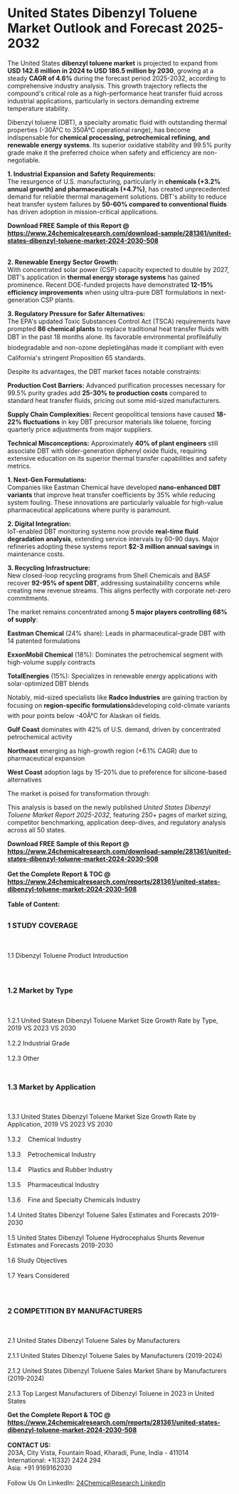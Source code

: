 <h1>United States Dibenzyl Toluene Market Outlook and Forecast 2025-2032</h1><p>The United States <strong>dibenzyl toluene market</strong> is projected to expand from <strong>USD 142.6 million in 2024 to USD 186.5 million by 2030</strong>, growing at a steady <strong>CAGR of 4.6%</strong> during the forecast period 2025-2032, according to comprehensive industry analysis. This growth trajectory reflects the compound's critical role as a high-performance heat transfer fluid across industrial applications, particularly in sectors demanding extreme temperature stability.</p><p>Dibenzyl toluene (DBT), a specialty aromatic fluid with outstanding thermal properties (-30Â°C to 350Â°C operational range), has become indispensable for <strong>chemical processing, petrochemical refining, and renewable energy systems</strong>. Its superior oxidative stability and 99.5% purity grade make it the preferred choice when safety and efficiency are non-negotiable.</p><p><strong>1. Industrial Expansion and Safety Requirements:</strong><br>
The resurgence of U.S. manufacturing, particularly in <strong>chemicals (+3.2% annual growth) and pharmaceuticals (+4.7%)</strong>, has created unprecedented demand for reliable thermal management solutions. DBT's ability to reduce heat transfer system failures by <strong>50-60% compared to conventional fluids</strong> has driven adoption in mission-critical applications.</p><div><b>Download FREE Sample of this Report @ 
            <a href="https://www.24chemicalresearch.com/download-sample/281361/united-states-dibenzyl-toluene-market-2024-2030-508">
            https://www.24chemicalresearch.com/download-sample/281361/united-states-dibenzyl-toluene-market-2024-2030-508</a></b></div><br><p><strong>2. Renewable Energy Sector Growth:</strong><br>
With concentrated solar power (CSP) capacity expected to double by 2027, DBT's application in <strong>thermal energy storage systems</strong> has gained prominence. Recent DOE-funded projects have demonstrated <strong>12-15% efficiency improvements</strong> when using ultra-pure DBT formulations in next-generation CSP plants.</p><p><strong>3. Regulatory Pressure for Safer Alternatives:</strong><br>
The EPA's updated Toxic Substances Control Act (TSCA) requirements have prompted <strong>86 chemical plants</strong> to replace traditional heat transfer fluids with DBT in the past 18 months alone. Its favorable environmental profileâfully biodegradable and non-ozone depletingâhas made it compliant with even California's stringent Proposition 65 standards.</p><p>Despite its advantages, the DBT market faces notable constraints:</p><p><strong>Production Cost Barriers:</strong> Advanced purification processes necessary for 99.5% purity grades add <strong>25-30% to production costs</strong> compared to standard heat transfer fluids, pricing out some mid-sized manufacturers.</p><p><strong>Supply Chain Complexities:</strong> Recent geopolitical tensions have caused <strong>18-22% fluctuations</strong> in key DBT precursor materials like toluene, forcing quarterly price adjustments from major suppliers.</p><p><strong>Technical Misconceptions:</strong> Approximately <strong>40% of plant engineers</strong> still associate DBT with older-generation diphenyl oxide fluids, requiring extensive education on its superior thermal transfer capabilities and safety metrics.</p><p><strong>1. Next-Gen Formulations:</strong><br>
Companies like Eastman Chemical have developed <strong>nano-enhanced DBT variants</strong> that improve heat transfer coefficients by 35% while reducing system fouling. These innovations are particularly valuable for high-value pharmaceutical applications where purity is paramount.</p><p><strong>2. Digital Integration:</strong><br>
IoT-enabled DBT monitoring systems now provide <strong>real-time fluid degradation analysis</strong>, extending service intervals by 60-90 days. Major refineries adopting these systems report <strong>$2-3 million annual savings</strong> in maintenance costs.</p><p><strong>3. Recycling Infrastructure:</strong><br>
New closed-loop recycling programs from Shell Chemicals and BASF recover <strong>92-95% of spent DBT</strong>, addressing sustainability concerns while creating new revenue streams. This aligns perfectly with corporate net-zero commitments.</p><p>The market remains concentrated among <strong>5 major players controlling 68% of supply</strong>:</p><p><strong>Eastman Chemical</strong> (24% share): Leads in pharmaceutical-grade DBT with 14 patented formulations</p><p><strong>ExxonMobil Chemical</strong> (18%): Dominates the petrochemical segment with high-volume supply contracts</p><p><strong>TotalEnergies</strong> (15%): Specializes in renewable energy applications with solar-optimized DBT blends</p><p>Notably, mid-sized specialists like <strong>Radco Industries</strong> are gaining traction by focusing on <strong>region-specific formulations</strong>âdeveloping cold-climate variants with pour points below -40Â°C for Alaskan oil fields.</p><p><strong>Gulf Coast</strong> dominates with 42% of U.S. demand, driven by concentrated petrochemical activity</p><p><strong>Northeast</strong> emerging as high-growth region (+6.1% CAGR) due to pharmaceutical expansion</p><p><strong>West Coast</strong> adoption lags by 15-20% due to preference for silicone-based alternatives</p><p>The market is poised for transformation through:</p><p>This analysis is based on the newly published <em>United States Dibenzyl Toluene Market Report 2025-2032</em>, featuring 250+ pages of market sizing, competitor benchmarking, application deep-dives, and regulatory analysis across all 50 states.</p><div><b>Download FREE Sample of this Report @ 
            <a href="https://www.24chemicalresearch.com/download-sample/281361/united-states-dibenzyl-toluene-market-2024-2030-508">
            https://www.24chemicalresearch.com/download-sample/281361/united-states-dibenzyl-toluene-market-2024-2030-508</a></b></div><br><div><b>Get the Complete Report & TOC @ 
            <a href="https://www.24chemicalresearch.com/reports/281361/united-states-dibenzyl-toluene-market-2024-2030-508">
            https://www.24chemicalresearch.com/reports/281361/united-states-dibenzyl-toluene-market-2024-2030-508</a></b></div><br>
            <b>Table of Content:</b><p><h2><span style="font-size:16px"><strong>1 STUDY COVERAGE</strong></span></h2><br />
<p>1.1 Dibenzyl Toluene Product Introduction</p><br />
<h2><span style="font-size:16px"><strong>1.2 Market by Type</strong></span></h2><br />
<p>1.2.1 United Statesn Dibenzyl Toluene Market Size Growth Rate by Type, 2019 VS 2023 VS 2030<br /><br />
1.2.2 Industrial Grade&nbsp;&nbsp; &nbsp;<br /><br />
1.2.3 Other<br /><br />
<h2><span style="font-size:16px"><strong>1.3 Market by Application</strong></span></h2><br />
<p>1.3.1 United States Dibenzyl Toluene Market Size Growth Rate by Application, 2019 VS 2023 VS 2030<br /><br />
1.3.2&nbsp;&nbsp; &nbsp;Chemical Industry<br /><br />
1.3.3&nbsp;&nbsp; &nbsp;Petrochemical Industry<br /><br />
1.3.4&nbsp;&nbsp; &nbsp;Plastics and Rubber Industry<br /><br />
1.3.5&nbsp;&nbsp; &nbsp;Pharmaceutical Industry<br /><br />
1.3.6&nbsp;&nbsp; &nbsp;Fine and Specialty Chemicals Industry<br /><br />
1.4 United States Dibenzyl Toluene Sales Estimates and Forecasts 2019-2030<br /><br />
1.5 United States Dibenzyl Toluene Hydrocephalus Shunts Revenue Estimates and Forecasts 2019-2030<br /><br />
1.6 Study Objectives<br /><br />
1.7 Years Considered</p><br />
<h2><span style="font-size:16px"><strong>2 COMPETITION BY MANUFACTURERS</strong></span></h2><br />
<p>2.1 United States Dibenzyl Toluene Sales by Manufacturers<br /><br />
2.1.1 United States Dibenzyl Toluene Sales by Manufacturers (2019-2024)<br /><br />
2.1.2 United States Dibenzyl Toluene Sales Market Share by Manufacturers (2019-2024)<br /><br />
2.1.3 Top Largest Manufacturers of Dibenzyl Toluene in 2023 in United States<br /</p><div><b>Get the Complete Report & TOC @ 
            <a href="https://www.24chemicalresearch.com/reports/281361/united-states-dibenzyl-toluene-market-2024-2030-508">
            https://www.24chemicalresearch.com/reports/281361/united-states-dibenzyl-toluene-market-2024-2030-508</a></b></div><br><b>CONTACT US:</b><br>
            203A, City Vista, Fountain Road, Kharadi, Pune, India - 411014<br>
            International: +1(332) 2424 294<br>
            Asia: +91 9169162030 <br><br>
            Follow Us On LinkedIn: <a href="https://www.linkedin.com/company/24chemicalresearch/">24ChemicalResearch LinkedIn</a>